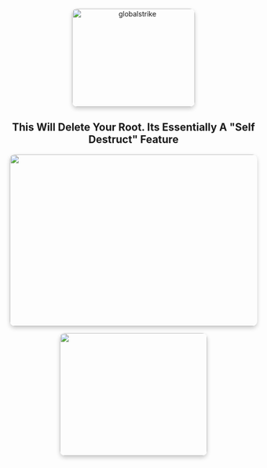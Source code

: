 <p align="center"><img src="https://github.com/TreadSoftly/Projects/assets/121847455/98b3724c-4bf5-4985-856a-24189d718c0c" alt="globalstrike" width="250" height="200" style="border-radius: 10px; box-shadow: 0 4px 8px 0 rgba(0, 0, 0, 0.2);">

<h2 align="center">This Will Delete Your Root. Its Essentially A "Self Destruct" Feature</h2>

<p align="center"><img src="https://github.com/TreadSoftly/Projects/assets/121847455/ebf851de-2b74-4edd-864f-3db6ac30e1d5" width="1200" height="350" style="border-radius: 10px; box-shadow: 0 4px 8px 0 rgba(0, 0, 0, 0.2);">
</p>
<b>

<p align="center"><img src="https://github.com/TreadSoftly/Projects/assets/121847455/64200ae7-a213-4106-b4cc-67506075c54e" width="300" height="250" style="border-radius: 10px; box-shadow: 0 4px 8px 0 rgba(0, 0, 0, 0.2);">
</p>
